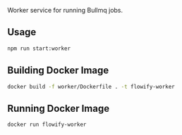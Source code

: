 Worker service for running Bullmq jobs.

## Usage

```bash
npm run start:worker
```

## Building Docker Image

```bash
docker build -f worker/Dockerfile . -t flowify-worker
```

## Running Docker Image

```bash
docker run flowify-worker
```
